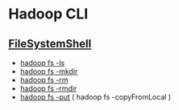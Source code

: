 Hadoop CLI
==========

[FileSystemShell](https://hadoop.apache.org/docs/stable/hadoop-project-dist/hadoop-common/FileSystemShell.html)
-----------------
- [hadoop fs -ls](https://hadoop.apache.org/docs/stable/hadoop-project-dist/hadoop-common/FileSystemShell.html#ls)
- [hadoop fs -mkdir](https://hadoop.apache.org/docs/stable/hadoop-project-dist/hadoop-common/FileSystemShell.html#mkdir)
- [hadoop fs -rm](https://hadoop.apache.org/docs/stable/hadoop-project-dist/hadoop-common/FileSystemShell.html#rm)
- [hadoop fs -rmdir](https://hadoop.apache.org/docs/stable/hadoop-project-dist/hadoop-common/FileSystemShell.html#rmdir)
- [hadoop fs -put](https://hadoop.apache.org/docs/stable/hadoop-project-dist/hadoop-common/FileSystemShell.html#put) ( hadoop fs -copyFromLocal )